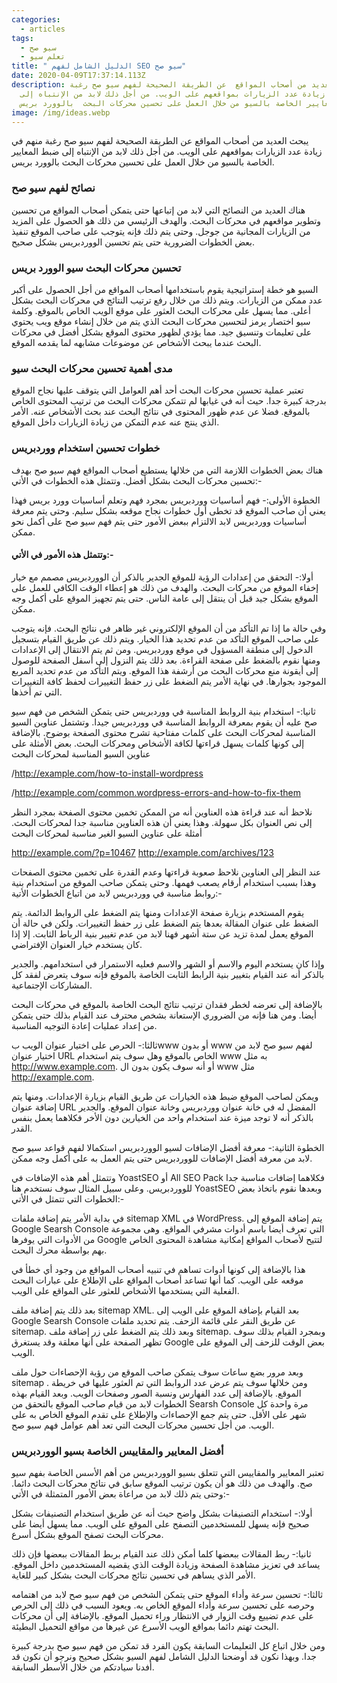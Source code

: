 ```yaml
---
categories:
  - articles
tags:
  - سيو صح
  - تعلم سيو
title: " الدليل الشامل لفهم SEO سيو صح"
date: 2020-04-09T17:37:14.113Z
description: يبحث العديد من أصحاب المواقع  عن الطريقة الصحيحة لفهم سيو صح رغبة
  منهم في زيادة عدد الزيارات بمواقعهم على الويب. من أجل ذلك لابد من الإنتباه إلى
  ضبط المعايير الخاصة بالسيو من خلال العمل على تحسين محركات البحث  بالوورد بريس.
image: /img/ideas.webp
---
```


يبحث العديد من أصحاب المواقع  عن الطريقة الصحيحة لفهم سيو صح رغبة منهم في زيادة عدد الزيارات بمواقعهم على الويب.  من أجل ذلك لابد من الإنتباه إلى ضبط المعايير الخاصة بالسيو من خلال العمل على تحسين محركات البحث  بالوورد بريس.

### نصائح لفهم سيو صح

هناك العديد من النصائح التي لابد من إتباعها حتى يتمكن أصحاب المواقع من تحسين وتطوير مواقعهم في محركات البحث.  والهدف الرئيسي من ذلك هو الحصول على المزيد من الزيارات المجانية من جوجل.  وحتى يتم ذلك فإنه يتوجب على صاحب الموقع تنفيذ بعض الخطوات الضرورية حتى يتم تحسين الووردبريس بشكل صحيح.

### تحسين محركات البحث سيو الوورد بريس

السيو هو خطة إستراتيجية يقوم باستخدامها أصحاب المواقع من أجل الحصول على أكبر عدد ممكن من الزيارات.  ويتم ذلك من خلال رفع ترتيب النتائج في محركات البحث بشكل أعلى.   مما يسهل على محركات البحث العثور على موقع الويب الخاص بالموقع. وكلمة سيو اختصار يرمز لتحسين محركات البحث الذي يتم من خلال إنشاء موقع ويب يحتوي على تعليمات وتنسيق جيد. مما يؤدي لظهور محتوى الموقع بشكل أفضل في محركات البحث عندما يبحث الأشخاص عن موضوعات مشابهه لما يقدمه الموقع.

### مدى أهمية تحسين محركات البحث سيو

تعتبر عملية تحسين محركات البحث أحد أهم العوامل التي يتوقف عليها نجاح الموقع بدرجة كبيرة جدا.  حيث أنه في غيابها لم تتمكن محركات البحث من ترتيب المحتوى الخاص بالموقع.  فضلا عن عدم ظهور المحتوى في نتائج البحث عند بحث الأشخاص عنه.
 الأمر الذي ينتج عنه عدم التمكن من زيادة الزيارات داخل الموقع.

### خطوات تحسين استخدام ووردبريس

هناك بعض الخطوات اللازمة التي من خلالها يستطيع أصحاب المواقع فهم سيو صح بهدف تحسين محركات البحث بشكل أفضل.  وتتمثل هذه الخطوات في الأتي:-

الخطوة الأولى:- فهم أساسيات ووردبريس بمجرد فهم وتعلم أساسيات وورد بريس فهذا يعني أن صاحب الموقع قد تخطى أول خطوات نجاح موقعه بشكل سليم. وحتى يتم معرفة أساسيات ووردبريس لابد الالتزام ببعض الأمور حتى يتم فهم سيو صح على أكمل نحو ممكن.

#### وتتمثل هذه الأمور في الأتي:-

 أولا:- التحقق من إعدادات الرؤية للموقع الجدير بالذكر أن الووردبريس مصمم مع خيار إخفاء الموقع من محركات البحث. والهدف من ذلك هو إعطاء الوقت الكافي للعمل على الموقع بشكل جيد قبل أن ينتقل إلى عامة الناس. حتى يتم تجهيز الموقع على أكمل وجه ممكن.

وفي حالة ما إذا تم التأكد من أن الموقع الإلكتروني غير ظاهر في نتائج البحث. فإنه يتوجب على صاحب الموقع التأكد من عدم تحديد هذا الخيار. ويتم ذلك عن طريق القيام بتسجيل الدخول إلى منطقة المسؤول في موقع ووردبريس. ومن ثم يتم الانتقال إلى الإعدادات ومنها نقوم بالضغط على صفحة القراءة. بعد ذلك يتم النزول إلى أسفل الصفحة للوصول إلى أيقونة منع محركات البحث من أرشفة هذا الموقع. ويتم التأكد من عدم تحديد المربع الموجود بجوارها. في نهاية الأمر يتم الضغط على زر حفظ التغييرات لحفظ كافة التغييرات التي تم أخذها.

ثانيا:- استخدام بنية الروابط المناسبة في ووردبريس حتى يتمكن الشخص من فهم سيو صح عليه أن يقوم بمعرفة الروابط المناسبة في ووردبريس جيدا.
وتشتمل عناوين السيو المناسبة لمحركات البحث على كلمات مفتاحية تشرح محتوى الصفحة بوضوح.
بالإضافة إلى كونها كلمات يسهل قراءتها لكافة الأشخاص ومحركات البحث.
بعض الأمثلة على عناوين السيو المناسبة لمحركات البحث

/http://example.com/how-to-install-wordpress 

/http://example.com/common.wordpress-errors-and-how-to-fix-them

نلاحظ أنه عند قراءة هذه العناوين أنه من الممكن تخمين محتوى الصفحة بمجرد النظر إلى نص العنوان بكل سهولة. وهذا يعني أن هذه العناوين مناسبة جدا لمحركات البحث. أمثلة على عناوين السيو الغير مناسبة لمحركات البحث

http://example.com/?p=10467 http://example.com/archives/123

عند النظر إلى العناوين نلاحظ صعوبة قراءتها وعدم القدرة على تخمين محتوى الصفحات وهذا بسبب استخدام أرقام يصعب فهمها. وحتى يتمكن صاحب الموقع من استخدام بنية روابط مناسبة في ووردبريس لابد من اتباع الخطوات الأتية:-

يقوم المستخدم بزيارة صفحة الإعدادات ومنها يتم الضغط على الروابط الدائمة. يتم الضغط على عنوان المقالة بعدها يتم الضغط على زر حفظ التغييرات.
ولكن في حالة أن الموقع يعمل لمدة تزيد عن ستة أشهر فهنا لابد من عدم تغيير بنية الرباط الثابت. إلا إذا كان يستخدم خيار العنوان الإفتراضي.

وإذا كان يستخدم اليوم والاسم أو الشهر والاسم فعليه الاستمرار في استخدامهم. والجدير بالذكر أنه عند القيام بتغيير بنية الرابط الثابت الخاصة بالموقع فإنه سوف يتعرض لفقد كل المشاركات الإجتماعية.

بالإضافة إلى تعرضه لخطر فقدان ترتيب نتائج البحث الخاصة بالموقع في محركات البحث أيضا. ومن هنا فإنه من الضروري الإستعانة بشخص محترف عند القيام بذلك حتى يتمكن من إعداد عمليات إعادة التوجيه المناسبة.

ثالثا:- الحرص على اختيار عنوان الويب بwww أو بدون www لفهم سيو صح لابد من اختيار عنوان URL الخاص بالموقع وهل سوف يتم استخدام www به مثل http://www.example.com. أو أنه سوف يكون بدون ال www مثل http://example.com.

ويمكن لصاحب الموقع ضبط هذه الخيارات عن طريق القيام بزيارة الإعدادات.  ومنها يتم إضافة عنوان URL المفضل له في خانة عنوان ووردبريس وخانة عنوان الموقع.
والجدير بالذكر أنه لا توجد ميزة عند استخدام واحد من الخيارين دون الأخر فكلاهما يعمل بنفس القدر.

الخطوة الثانية:- معرفة أفضل الإضافات لسيو الووردبريس استكمالا لفهم قواعد سيو صح لابد من معرفة أفضل الإضافات للووردبريس حتى يتم العمل به على أكمل وجه ممكن.

وتتمثل أهم هذه الإضافات في YoastSEO أو All SEO Pack فكلاهما إضافات مناسبة جدا للووردبريس. وعلى سبيل المثال سوف نستخدم هنا YoastSEO وبعدها نقوم باتخاذ بعض الخطوات التي تتمثل في الأتي:-

في بداية الأمر يتم إضافة ملفات sitemap XML في WordPress. يتم إضافة الموقع إلى Google Searsh Console التي تعرف أيضا باسم أدوات مشرفي المواقع.
وهى مجموعة من الأدوات التي يوفرها Google لتتيح لأصحاب المواقع إمكانية مشاهدة المحتوى الخاص بهم بواسطة محرك البحث.

هذا بالإضافة إلى كونها أدوات تساهم في تنبيه أصحاب المواقع من وجود أي خطأ في موقعه على الويب. كما أنها تساعد أصحاب المواقع على الإطلاع على عبارات البحث الفعلية التي يستخدمها الأشخاص للعثور على المواقع على الويب.

بعد ذلك يتم إضافة ملف sitemap XML. بعد القيام بإضافة الموقع على الويب إلى Google Searsh Console عن طريق النقر على قائمة الزحف. يتم تحديد ملفات sitemap. وبعد ذلك يتم الضغط على زر إضافة ملف sitemap. وبمجرد القيام بذلك سوف تظهر الصفحة على أنها معلقة وقد يستغرق Google بعض الوقت للزحف إلى الموقع على الويب.

وبعد مرور بضع ساعات سوف يتمكن صاحب الموقع من رؤية الإحصاءات حول ملف sitemap . ومن خلالها سوف يتم عرض عدد الروابط التي تم العثور عليها في خريطة الموقع. بالإضافة إلى عدد الفهارس ونسبة الصور وصفحات الويب. وبعد القيام بهذه الخطوات لابد من قيام صاحب الموقع بالتحقق من Searsh Console مرة واحدة كل شهر على الأقل. حتى يتم جمع الإحصاءات والإطلاع على تقدم الموقع الخاص به على الويب. من أجل تحسين محركات البحث التي تعد أهم عوامل فهم سيو صح.

### أفضل المعايير والمقاييس الخاصة بسيو الووردبريس

تعتبر المعايير والمقاييس التي تتعلق بسيو الووردبريس من أهم الأسس الخاصة بفهم سيو صح. والهدف من ذلك هو أن يكون ترتيب الموقع سابق في نتائح محركات البحث دائما.
 وحتى يتم ذلك لابد من مراعاة بعض الأمور المتمثلة في الأتي:-

أولا:- استخدام التصنيفات بشكل واضح حيث أنه عن طريق استخدام التصنيفات بشكل صحيح فإنه يسهل للمستخدمين التصفح على الموقع على الويب. مما يسهل أيضا على محركات البحث تصفح الموقع بشكل أسرع.

ثانيا:- ربط المقالات ببعضها كلما أمكن ذلك عند القيام بربط المقالات ببعضها فإن ذلك يساعد في تعزيز مشاهدة الصفحة وزيادة الوقت الذي يقضيه المستخدمين داخل الموقع. الأمر الذي يساهم في تحسين نتائج محركات البحث بشكل كبير للغاية.

ثالثا:- تحسين سرعة وأداء الموقع حتى يتمكن الشخص من فهم سيو صح لابد من اهتمامه وحرصه على تحسين سرعة وأداء الموقع الخاص به. ويعود السبب في ذلك إلى الحرص على عدم تضييع وقت الزوار في الانتظار وراء تحميل الموقع. بالإضافة إلى أن محركات البحث تهتم دائما بمواقع الويب الأسرع عن غيرها من مواقع التحميل البطيئة.

ومن خلال اتباع كل التعليمات السابقة يكون الفرد قد تمكن من فهم سيو صح بدرجة كبيرة جدا. وبهذا نكون قد أوضحنا الدليل الشامل لفهم السيو بشكل صحيح ونرجو أن نكون قد أفدنا سيادتكم من خلال الأسطر السابقة.